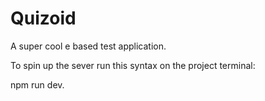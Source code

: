 # Quizoid

A super cool e based test application.

To spin up the sever run this syntax on the project terminal:

npm run dev. 
